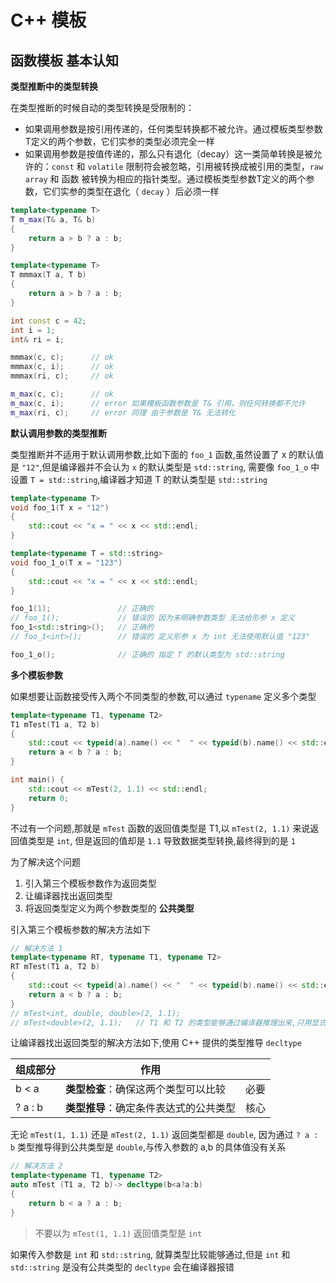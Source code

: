 # C++ 模板

## 函数模板 基本认知

**类型推断中的类型转换**

在类型推断的时候自动的类型转换是受限制的：

- 如果调用参数是按引用传递的，任何类型转换都不被允许。通过模板类型参数T定义的两个参数，它们实参的类型必须完全一样
- 如果调用参数是按值传递的，那么只有退化（decay）这一类简单转换是被允许的：`const` 和 `volatile` 限制符会被忽略，引用被转换成被引用的类型，`raw array` 和 函数 被转换为相应的指针类型。通过模板类型参数T定义的两个参数，它们实参的类型在退化（ `decay` ）后必须一样

```cpp
template<typename T>
T m_max(T& a, T& b)
{
    return a > b ? a : b;
}

template<typename T>
T mmmax(T a, T b)
{
    return a > b ? a : b;
}

int const c = 42;
int i = 1;
int& ri = i;

mmmax(c, c);      // ok
mmmax(c, i);      // ok
mmmax(ri, c);     // ok

m_max(c, c);      // ok
m_max(c, i);      // error 如果模板函数参数是 T& 引用，则任何转换都不允许
m_max(ri, c);     // error 同理 由于参数是 T& 无法转化 
```

**默认调用参数的类型推断**

类型推断并不适用于默认调用参数,比如下面的 `foo_1` 函数,虽然设置了 x 的默认值是 `"12"`,但是编译器并不会认为 `x` 的默认类型是 `std::string`, 需要像 `foo_1_o` 中设置 `T = std::string`,编译器才知道 T 的默认类型是 `std::string`

```cpp
template<typename T>
void foo_1(T x = "12")
{
    std::cout << "x = " << x << std::endl;
}

template<typename T = std::string>
void foo_1_o(T x = "123")
{
    std::cout << "x = " << x << std::endl;
}

foo_1(1);               // 正确的
// foo_1();             // 错误的 因为未明确参数类型 无法给形参 x 定义
foo_1<std::string>();   // 正确的
// foo_1<int>();        // 错误的 定义形参 x 为 int 无法使用默认值 "123"

foo_1_o();              // 正确的 指定 T 的默认类型为 std::string
```

**多个模板参数**

如果想要让函数接受传入两个不同类型的参数,可以通过 `typename` 定义多个类型

```cpp
template<typename T1, typename T2>
T1 mTest(T1 a, T2 b)
{
    std::cout << typeid(a).name() << "  " << typeid(b).name() << std::endl;
    return a < b ? a : b;
}

int main() {
    std::cout << mTest(2, 1.1) << std::endl;
    return 0;
}
```

不过有一个问题,那就是 `mTest` 函数的返回值类型是 T1,以 `mTest(2, 1.1)` 来说返回值类型是 `int`, 但是返回的值却是 `1.1` 导致数据类型转换,最终得到的是 `1`

为了解决这个问题

1. 引入第三个模板参数作为返回类型
2. 让编译器找出返回类型
3. 将返回类型定义为两个参数类型的 **公共类型**

引入第三个模板参数的解决方法如下

```cpp
// 解决方法 1
template<typename RT, typename T1, typename T2>
RT mTest(T1 a, T2 b)
{
    std::cout << typeid(a).name() << "  " << typeid(b).name() << std::endl;
    return a < b ? a : b;
}
// mTest<int, double, double>(2, 1.1);
// mTest<double>(2, 1.1);   // T1 和 T2 的类型能够通过编译器推理出来,只用显式指定 RT 类型为 double 即可
```

让编译器找出返回类型的解决方法如下,使用 C++ 提供的类型推导 `decltype`

| 组成部分 | 作用 | |
| --- | --- | --- |
| b < a | **类型检查**：确保这两个类型可以比较 | 必要 |
| ? a : b | **类型推导**：确定条件表达式的公共类型 | 核心 |

无论 `mTest(1, 1.1)` 还是 `mTest(2, 1.1)` 返回类型都是 `double`, 因为通过 `? a : b` 类型推导得到公共类型是 `double`,与传入参数的 a,b 的具体值没有关系

```cpp
// 解决方法 2
template<typename T1, typename T2>
auto mTest (T1 a, T2 b)-> decltype(b<a?a:b)
{
    return b < a ? a : b;
}
```

> 不要以为 `mTest(1, 1.1)` 返回值类型是 `int`

如果传入参数是 `int` 和 `std::string`, 就算类型比较能够通过,但是 `int` 和 `std::string` 是没有公共类型的 `decltype` 会在编译器报错
